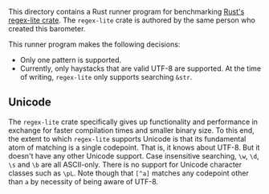 This directory contains a Rust runner program for benchmarking [Rust's
regex-lite crate][rust-regex-lite]. The `regex-lite` crate is authored by the
same person who created this barometer.

This runner program makes the following decisions:

* Only one pattern is supported.
* Currently, only haystacks that are valid UTF-8 are supported. At the time of
writing, `regex-lite` only supports searching `&str`.

[rust-regex-lite]: https://github.com/rust-lang/regex/tree/master/regex-lite

## Unicode

The `regex-lite` crate specifically gives up functionality and performance in
exchange for faster compilation times and smaller binary size. To this end, the
extent to which `regex-lite` supports Unicode is that its fundamental atom of
matching is a single codepoint. That is, it knows about UTF-8. But it doesn't
have any other Unicode support. Case insensitive searching, `\w`, `\d`, `\s`
and `\b` are all ASCII-only. There is no support for Unicode character classes
such as `\pL`. Note though that `[^a]` matches any codepoint other than `a` by
necessity of being aware of UTF-8.
